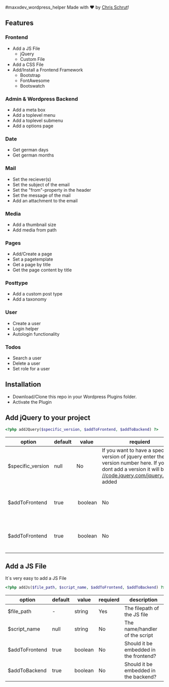 #maxxdev_wordpress_helper
Made with :heart: by [Chris Schrut](https://twitter.com/chrisschrut)!

## Features
### Frontend
- Add a JS File
  - jQuery
  - Custom File
- Add a CSS File
- Add/Install a Frontend Framework
  - Bootstrap
  - FontAwesome
  - Bootswatch
  
### Admin & Wordpress Backend
- Add a meta box
- Add a toplevel menu
- Add a toplevel submenu
- Add a options page
 
### Date
- Get german days
- Get german months

### Mail
- Set the reciever(s)
- Set the subject of the email
- Set the "from"-property in the header
- Set the message of the mail
- Add an attachment to the email

### Media
- Add a thumbnail size
- Add media from path

### Pages
- Add/Create a page
- Set a pagetemplate 
- Get a page by title
- Get the page content by title

### Posttype
- Add a custom post type 
- Add a taxonomy

### User
- Create a user
- Login helper
- Autologin functionality

### Todos
- Search a user
- Delete a user
- Set role for a user

## Installation
- Download/Clone this repo in your Wordpress Plugins folder.
- Activate the Plugin

## Add jQuery to your project

```php
<?php addJQuery($specific_version, $addToFrontend, $addToBackend) ?>
```
option | default | value  | requierd | description
------ | ------- | -------|--------- | -----------
$specific_version|null |No| If you want to have a specific version of jquery enter the version number here. If you dont add a version it will be [//code.jquery.com/jquery.min.js](//code.jquery.com/jquery.min.js) added
$addToFrontend |true | boolean |No|Should it be embedded in the frontend?
$addToFrontend |true | boolean |No|Should it be embedded in the backend?

## Add a JS File
It´s very easy to add a JS File
```php
<?php addJs($file_path, $script_name, $addToFrontend, $addToBackend) ?>
```
option | default | value | requierd | description
------ | ------- | ----- | -------- | -----------
$file_path | - |string|Yes|The filepath of the JS file
$script_name |null|string|No|The name/handler of the script
$addToFrontend|true|boolean|No|Should it be embedded in the frontend?
$addToBackend|true|boolean|No|Should it be embedded in the backend?
